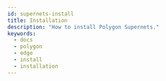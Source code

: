 ```yaml
---
id: supernets-install
title: Installation
description: "How to install Polygon Supernets."
keywords:
  - docs
  - polygon
  - edge
  - install
  - installation
---
```

